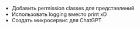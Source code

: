 - Добавить permission classes для представлений
- Использовать logging вместо print xD
- Создать микросервис для ChatGPT
